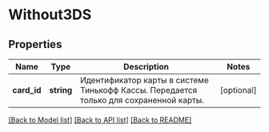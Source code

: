 # Without3DS

## Properties
Name | Type | Description | Notes
------------ | ------------- | ------------- | -------------
**card_id** | **string** | Идентификатор карты в системе Тинькофф Кассы.  Передается только для сохраненной карты. | [optional] 

[[Back to Model list]](../README.md#documentation-for-models) [[Back to API list]](../README.md#documentation-for-api-endpoints) [[Back to README]](../README.md)


